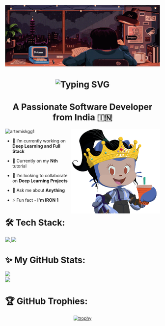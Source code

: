 <img src="chilling.gif" alt="chillin" width="1920" height="200"/>
<h1 align="center">
  <a href="https://git.io/typing-svg" style="text-decoration: none;">
    <span style="text-decoration: none;">
      <img src="https://readme-typing-svg.demolab.com?font=Aboreto&weight=800&size=36&duration=3000&pause=1000&color=0083C6&background=EBFF3900&center=true&multiline=true&random=false&width=450&height=130&lines=Greetings!+;I'm+Abha+Ghildiyal+%F0%9F%9A%80" alt="Typing SVG" style="text-decoration: none;" />
    </span>
  </a>
</h1>

<h1 align="center">A Passionate Software Developer from India 🇮🇳</h1>

<img align="right" width="290" src="octocat-artemiskgg1.png" alt="artemisKGG1"  />
<p align="left"> <img src="https://komarev.com/ghpvc/?username=artemisKGG1&label=Profile%20views&color=0e2431&style=flat" alt="artemiskgg1" /> </p>

- 🔭 I’m currently working on **Deep Learning and Full Stack**

- 🌱 Currently on my **Nth** tutorial

- 👯 I’m looking to collaborate on **Deep Learning Projects**

- 💬 Ask me about **Anything**

- ⚡ Fun fact - **I'm IRON 1**

# 🛠️ Tech Stack:

<div align="left">
  <a href="https://skillicons.dev">
    <img src="https://skillicons.dev/icons?i=nodejs,github,javascript,typescript,react,express,fastapi,mongodb,mysql,nextjs"/>
    <img src="https://skillicons.dev/icons?i=c,cpp,python,tensorflow,pytorch,tailwind,git,kali,django"/>
  </a>
</div>

# ✨ My GitHub Stats:

<div>
<img src="https://github-readme-stats.vercel.app/api?username=artemisKGG1&theme=nightowl&hide_border=false&include_all_commits=true&count_private=false" width="400px"/>
<br/>
<img src="https://github-readme-streak-stats.herokuapp.com/?user=artemisKGG1&theme=nightowl&hide_border=false" width="400px"/>
<br/>

</div>

# 🏆 GitHub Trophies:

<div align="center">

[![trophy](https://github-profile-trophy.vercel.app/?username=artemiskgg1&theme=onedark)](https://github.com/ryo-ma/github-profile-trophy)

</div>
